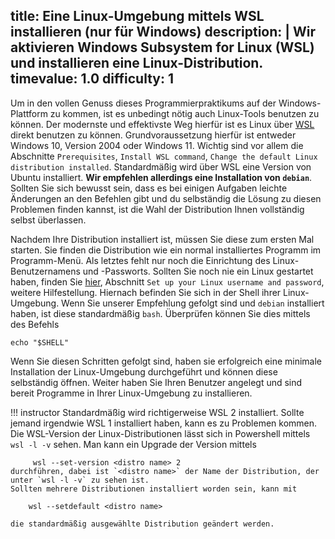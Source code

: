title: Eine Linux-Umgebung mittels WSL installieren (nur für Windows)
description: |
  Wir aktivieren Windows Subsystem for Linux (WSL) und
  installieren eine Linux-Distribution.
timevalue: 1.0
difficulty: 1
---
Um in den vollen Genuss dieses Programmierpraktikums auf der Windows-Plattform zu kommen, ist es unbedingt nötig auch Linux-Tools benutzen zu können.
Der modernste und effektivste Weg hierfür ist es Linux über [WSL](https://learn.microsoft.com/en-us/windows/wsl/install) direkt benutzen zu können.
Grundvoraussetzung hierfür ist entweder Windows 10, Version 2004 oder Windows 11.
Wichtig sind vor allem die Abschnitte `Prerequisites`, `Install WSL command`, `Change the default Linux distribution installed`.
Standardmäßig wird über WSL eine Version von Ubuntu installiert. **Wir empfehlen allerdings eine Installation von `debian`**.
Sollten Sie sich bewusst sein, dass es bei einigen Aufgaben leichte Änderungen an den Befehlen gibt und du selbständig die Lösung zu diesen Problemen finden kannst, ist die Wahl der Distribution Ihnen vollständig selbst überlassen.

Nachdem Ihre Distribution installiert ist, müssen Sie diese zum ersten Mal starten. Sie finden die Distribution wie ein normal installiertes Programm im Programm-Menü.
Als letztes fehlt nur noch die Einrichtung des Linux-Benutzernamens und -Passworts. Sollten Sie noch nie ein Linux gestartet haben, finden Sie [hier](https://learn.microsoft.com/en-us/windows/wsl/setup/environment#set-up-your-linux-username-and-password), Abschnitt `Set up your Linux username and password`, weitere Hilfestellung.
Hiernach befinden Sie sich in der Shell ihrer Linux-Umgebung. Wenn Sie unserer Empfehlung gefolgt sind und `debian` installiert haben, ist diese standardmäßig `bash`. Überprüfen können Sie dies mittels des Befehls 
  
    echo "$SHELL"

Wenn Sie diesen Schritten gefolgt sind, haben sie erfolgreich eine minimale Installation der Linux-Umgebung durchgeführt und können diese selbständig öffnen. Weiter haben Sie Ihren Benutzer angelegt und sind bereit Programme in Ihrer Linux-Umgebung zu installieren.

!!! instructor
    Standardmäßig wird richtigerweise WSL 2 installiert.
    Sollte jemand irgendwie WSL 1 installiert haben, kann es zu Problemen kommen.
    Die WSL-Version der Linux-Distributionen lässt sich in Powershell mittels `wsl -l -v` sehen.
    Man kann ein Upgrade der Version mittels 

         wsl --set-version <distro name> 2 
    durchführen, dabei ist `<distro name>` der Name der Distribution, der unter `wsl -l -v` zu sehen ist.
    Sollten mehrere Distributionen installiert worden sein, kann mit 

        wsl --setdefault <distro name>

    die standardmäßig ausgewählte Distribution geändert werden.
